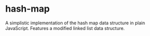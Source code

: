 # hash-map

A simplistic implementation of the hash map data structure in plain JavaScript. Features a modified linked list data structure.
